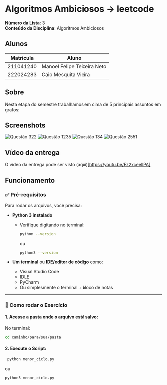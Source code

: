 
# Algoritmos Ambiciosos -> leetcode

**Número da Lista**: 3<br>
**Conteúdo da Disciplina**: Algoritmos Ambiciosos<br>

## Alunos
|Matrícula | Aluno |
| -- | -- |
| 211041240  |  Manoel Felipe Teixeira Neto |
| 222024283  |  Caio Mesquita Vieira |

## Sobre

Nesta etapa do semestre trabalhamos em cima de 5 principais assuntos em grafos:

## Screenshots

![Questão 322](./Algoritmos-Ambiciosos/Questão-322/Resultado322.png)
![Questão 1235](./Algoritmos-Ambiciosos/Questão-1235/Resultado1235.png)
![Questão 134](./Algoritmos-Ambiciosos/Questão-134/questao134.jpg)
![Questão 2551](./Algoritmos-Ambiciosos/Questão-2551/questao2551.png)


## Vídeo da entrega

O vídeo da entrega pode ser visto (aqui)[https://youtu.be/Fz2xceellPA]

## Funcionamento


### ✅ Pré-requisitos

Para rodar os arquivos, você precisa:

- **Python 3 instalado**
  - Verifique digitando no terminal:
    ```bash
    python --version
    ```
    ou
    ```bash
    python3 --version
    ```

- **Um terminal** ou **IDE/editor de código** como:
  - Visual Studio Code
  - IDLE
  - PyCharm
  - Ou simplesmente o terminal + bloco de notas

---

### 🚀 Como rodar o Exercício
#### 1. Acesse a pasta onde o arquivo está salvo:

No terminal:

```bash
cd caminho/para/sua/pasta
```

#### 2. Execute o Script:

```bash
 python menor_ciclo.py
```
ou
```bash
python3 menor_ciclo.py

```
